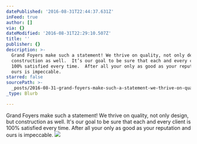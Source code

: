 ```yaml
---
datePublished: '2016-08-31T22:44:37.631Z'
inFeed: true
author: []
via: {}
dateModified: '2016-08-31T22:29:10.507Z'
title: ''
publisher: {}
description: >-
  Grand Foyers make such a statement! We thrive on quality, not only design, but
  construction as well.  It’s our goal to be sure that each and every client is
  100% satisfied every time.  After all your only as good as your reputation and
  ours is impeccable.  
starred: false
sourcePath: >-
  _posts/2016-08-31-grand-foyers-make-such-a-statement-we-thrive-on-quality-no.md
_type: Blurb

---
```

Grand Foyers make such a statement! We thrive on quality, not only design, but construction as well. It's our goal to be sure that each and every client is 100% satisfied every time. After all your only as good as your reputation and ours is impeccable. ![](https://the-grid-user-content.s3-us-west-2.amazonaws.com/1b583b30-2151-438b-a634-93238de194cb.jpg)